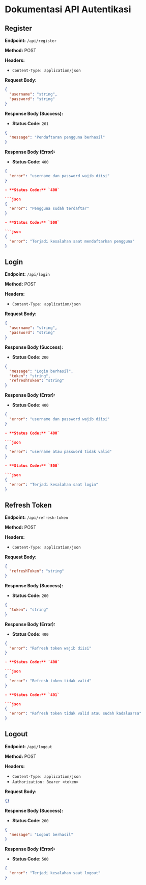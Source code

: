 # Dokumentasi API Autentikasi

## Register

**Endpoint:** `/api/register`

**Method:** POST

**Headers:**

- `Content-Type: application/json`

**Request Body:**

```json
{
  "username": "string",
  "password": "string"
}
```

**Response Body (Success):**

- **Status Code:** `201`

```json
{
  "message": "Pendaftaran pengguna berhasil"
}
```

**Response Body (Error):**

- **Status Code:** `400`

```json
{
  "error": "username dan password wajib diisi"
}

- **Status Code:** `400`

```json
{
  "error": "Pengguna sudah terdaftar"
}

- **Status Code:** `500`

```json
{
  "error": "Terjadi kesalahan saat mendaftarkan pengguna"
}
```

## Login

**Endpoint:** `/api/login`

**Method:** POST

**Headers:**

- `Content-Type: application/json`

**Request Body:**

```json
{
  "username": "string",
  "password": "string"
}
```

**Response Body (Success):**

- **Status Code:** `200`

```json
{
  "message": "Login berhasil",
  "token": "string",
  "refreshToken": "string"
}
```

**Response Body (Error):**

- **Status Code:** `400`

```json
{
  "error": "username dan password wajib diisi"
}

- **Status Code:** `400`

```json
{
  "error": "username atau password tidak valid"
}

- **Status Code:** `500`

```json
{
  "error": "Terjadi kesalahan saat login"
}
```

## Refresh Token

**Endpoint:** `/api/refresh-token`

**Method:** POST

**Headers:**

- `Content-Type: application/json`

**Request Body:**

```json
{
  "refreshToken": "string"
}
```

**Response Body (Success):**

- **Status Code:** `200`

```json
{
  "token": "string"
}
```

**Response Body (Error):**

- **Status Code:** `400`

```json
{
  "error": "Refresh token wajib diisi"
}

- **Status Code:** `400`

```json
{
  "error": "Refresh token tidak valid"
}

- **Status Code:** `401`

```json
{
  "error": "Refresh token tidak valid atau sudah kadaluarsa"
}
```

## Logout

**Endpoint:** `/api/logout`

**Method:** POST

**Headers:**

- `Content-Type: application/json`
- `Authorization: Bearer <token>`

**Request Body:**

```json
{}
```

**Response Body (Success):**

- **Status Code:** `200`

```json
{
  "message": "Logout berhasil"
}
```

**Response Body (Error):**

- **Status Code:** `500`

```json
{
  "error": "Terjadi kesalahan saat logout"
}
```

